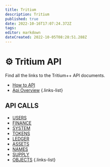```yaml
---
title: Tritium
description: Tritium
published: true
date: 2022-10-16T17:07:24.372Z
tags: 
editor: markdown
dateCreated: 2022-10-05T08:28:51.288Z
---
```


# ⚙ Tritium API
Find all the links to the Tritium++ API documents.

- [How to API](/en/tritium/how-to-api-tritium)
- [Api Overview](/en/tritium/tritium-api-overview)
{.links-list}

## API CALLS
- [USERS](/en/tritium/users)
- [FINANCE](/en/tritium/finance)
- [SYSTEM](/en/tritium/system)
- [TOKENS](/en/tritium/tokens)
- [LEDGER](/en/tritium/ledger)
- [ASSETS](/en/tritium/assets)
- [NAMES](/en/tritium/names)
- [SUPPLY](/en/tritium/supply)
- [OBJECTS](/en/tritium/objects)
{.links-list}